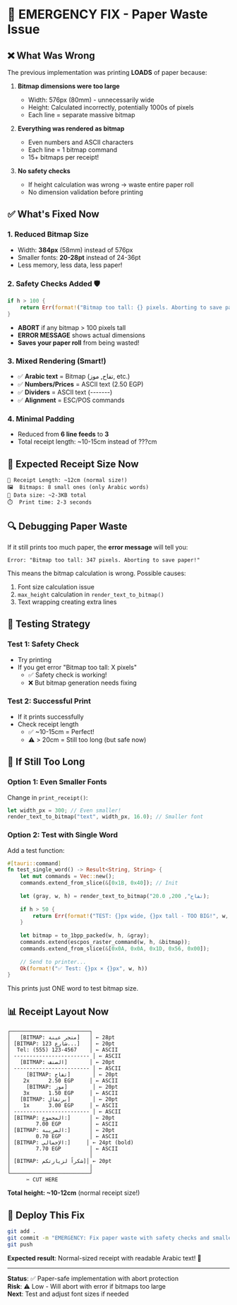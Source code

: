 # 🚨 EMERGENCY FIX - Paper Waste Issue

## ❌ What Was Wrong

The previous implementation was printing **LOADS** of paper because:

1. **Bitmap dimensions were too large**
   - Width: 576px (80mm) - unnecessarily wide
   - Height: Calculated incorrectly, potentially 1000s of pixels
   - Each line = separate massive bitmap

2. **Everything was rendered as bitmap**
   - Even numbers and ASCII characters
   - Each line = 1 bitmap command
   - 15+ bitmaps per receipt!

3. **No safety checks**
   - If height calculation was wrong → waste entire paper roll
   - No dimension validation before printing

## ✅ What's Fixed Now

### 1. **Reduced Bitmap Size**
- Width: **384px** (58mm) instead of 576px
- Smaller fonts: **20-28pt** instead of 24-36pt
- Less memory, less data, less paper!

### 2. **Safety Checks Added** 🛡️
```rust
if h > 100 {
    return Err(format!("Bitmap too tall: {} pixels. Aborting to save paper!"));
}
```
- **ABORT** if any bitmap > 100 pixels tall
- **ERROR MESSAGE** shows actual dimensions
- **Saves your paper roll** from being wasted!

### 3. **Mixed Rendering (Smart!)**
- ✅ **Arabic text** = Bitmap (تفاح, موز, etc.)
- ✅ **Numbers/Prices** = ASCII text (2.50 EGP)
- ✅ **Dividers** = ASCII text (-------)
- ✅ **Alignment** = ESC/POS commands

### 4. **Minimal Padding**
- Reduced from **6 line feeds** to **3**
- Total receipt length: ~10-15cm instead of ???cm

## 🎯 Expected Receipt Size Now

```
📄 Receipt Length: ~12cm (normal size!)
🖼️  Bitmaps: 8 small ones (only Arabic words)
💾 Data size: ~2-3KB total
⏱️  Print time: 2-3 seconds
```

## 🔍 Debugging Paper Waste

If it still prints too much paper, the **error message** will tell you:

```
Error: "Bitmap too tall: 347 pixels. Aborting to save paper!"
```

This means the bitmap calculation is wrong. Possible causes:
1. Font size calculation issue
2. `max_height` calculation in `render_text_to_bitmap()`
3. Text wrapping creating extra lines

## 🧪 Testing Strategy

### Test 1: Safety Check
- Try printing
- If you get error "Bitmap too tall: X pixels"
  - ✅ Safety check is working!
  - ❌ But bitmap generation needs fixing

### Test 2: Successful Print
- If it prints successfully
- Check receipt length
  - ✅ ~10-15cm = Perfect!
  - ⚠️ > 20cm = Still too long (but safe now)

## 🔧 If Still Too Long

### Option 1: Even Smaller Fonts
Change in `print_receipt()`:
```rust
let width_px = 300; // Even smaller!
render_text_to_bitmap("text", width_px, 16.0); // Smaller font
```

### Option 2: Test with Single Word
Add a test function:
```rust
#[tauri::command]
fn test_single_word() -> Result<String, String> {
    let mut commands = Vec::new();
    commands.extend_from_slice(&[0x1B, 0x40]); // Init
    
    let (gray, w, h) = render_text_to_bitmap("تفاح", 200, 20.0);
    
    if h > 50 {
        return Err(format!("TEST: {}px wide, {}px tall - TOO BIG!", w, h));
    }
    
    let bitmap = to_1bpp_packed(w, h, &gray);
    commands.extend(escpos_raster_command(w, h, &bitmap));
    commands.extend_from_slice(&[0x0A, 0x0A, 0x1D, 0x56, 0x00]);
    
    // Send to printer...
    Ok(format!("✅ Test: {}px × {}px", w, h))
}
```

This prints just ONE word to test bitmap size.

## 📊 Receipt Layout Now

```
┌─────────────────────────┐
│   [BITMAP: متجر عينة]   │ ← 28pt
│ [BITMAP: 123 شارع...]   │ ← 20pt
│  Tel: (555) 123-4567    │ ← ASCII
│ ------------------------ │ ← ASCII
│   [BITMAP: الصنف]       │ ← 20pt
│ ------------------------ │ ← ASCII
│     [BITMAP: تفاح]       │ ← 20pt
│    2x      2.50 EGP     │ ← ASCII
│     [BITMAP: موز]        │ ← 20pt
│    3x      1.50 EGP     │ ← ASCII
│   [BITMAP: برتقال]       │ ← 20pt
│    1x      3.00 EGP     │ ← ASCII
│ ------------------------ │ ← ASCII
│ [BITMAP: المجموع:]      │ ← 20pt
│        7.00 EGP         │ ← ASCII
│ [BITMAP: الضريبة:]      │ ← 20pt
│        0.70 EGP         │ ← ASCII
│ [BITMAP: الإجمالي:]     │ ← 24pt (bold)
│        7.70 EGP         │ ← ASCII
│                         │
│ [BITMAP: شكراً لزيارتكم]│ ← 20pt
│                         │
└─────────────────────────┘
      ✂️ CUT HERE
```

**Total height: ~10-12cm** (normal receipt size!)

## 🚀 Deploy This Fix

```bash
git add .
git commit -m "EMERGENCY: Fix paper waste with safety checks and smaller bitmaps"
git push
```

**Expected result**: Normal-sized receipt with readable Arabic text! 🎉

---

**Status**: ✅ Paper-safe implementation with abort protection  
**Risk**: ⚠️ Low - Will abort with error if bitmaps too large  
**Next**: Test and adjust font sizes if needed

